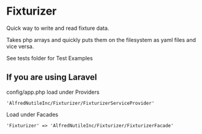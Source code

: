 # Fixturizer 

Quick way to write and read fixture data. 

Takes php arrays and quickly puts them on the filesystem as yaml files and vice versa.

See tests folder for Test Examples

## If you are using Laravel

config/app.php load under Providers

~~~
'AlfredNutileInc/Fixturizer/FixturizerServiceProvider'
~~~

Load under Facades

~~~
'Fixturizer' => 'AlfredNutileInc/Fixturizer/FixturizerFacade'
~~~